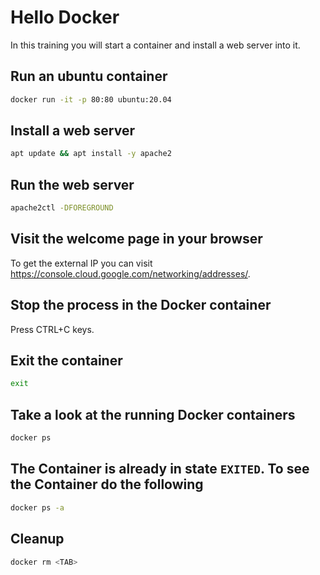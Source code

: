 # Hello Docker

In this training you will start a container and install a web server into it.

## Run an ubuntu container

```bash
docker run -it -p 80:80 ubuntu:20.04
```

## Install a web server

```bash
apt update && apt install -y apache2
```

## Run the web server

```bash
apache2ctl -DFOREGROUND
```

## Visit the welcome page in your browser

To get the external IP you can visit https://console.cloud.google.com/networking/addresses/.

## Stop the process in the Docker container

Press CTRL+C keys.

## Exit the container

```bash
exit
```

## Take a look at the running Docker containers

```bash
docker ps
```

## The Container is already in state `EXITED`. To see the Container do the following

```bash
docker ps -a
```

## Cleanup

```bash
docker rm <TAB>
```
